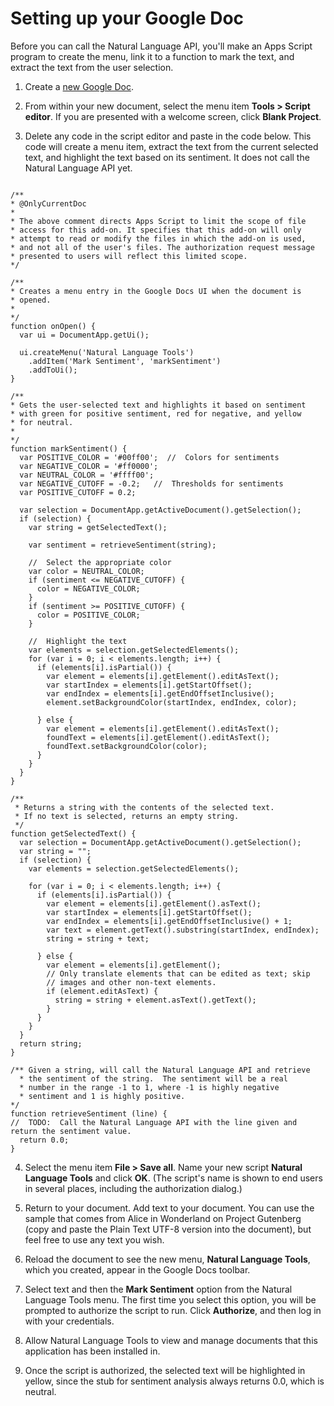 # Setting up your Google Doc

Before you can call the Natural Language API, you'll make an Apps Script program to create the menu, link it to a function to mark the text, and extract the text from the user selection.

1. Create a [new Google Doc](https://docs.google.com/document/create).

2. From within your new document, select the menu item **Tools > Script editor**. If you are presented with a welcome screen, click **Blank Project**.

3. Delete any code in the script editor and paste in the code below. This code will create a menu item, extract the text from the current selected text, and highlight the text based on its sentiment. It does not call the Natural Language API yet.

```

/**
* @OnlyCurrentDoc
*
* The above comment directs Apps Script to limit the scope of file
* access for this add-on. It specifies that this add-on will only
* attempt to read or modify the files in which the add-on is used,
* and not all of the user's files. The authorization request message
* presented to users will reflect this limited scope.
*/

/**
* Creates a menu entry in the Google Docs UI when the document is
* opened.
*
*/
function onOpen() {
  var ui = DocumentApp.getUi();

  ui.createMenu('Natural Language Tools')
    .addItem('Mark Sentiment', 'markSentiment')
    .addToUi();
}

/**
* Gets the user-selected text and highlights it based on sentiment
* with green for positive sentiment, red for negative, and yellow
* for neutral.
*
*/
function markSentiment() {
  var POSITIVE_COLOR = '#00ff00';  //  Colors for sentiments
  var NEGATIVE_COLOR = '#ff0000';
  var NEUTRAL_COLOR = '#ffff00';
  var NEGATIVE_CUTOFF = -0.2;   //  Thresholds for sentiments
  var POSITIVE_CUTOFF = 0.2;

  var selection = DocumentApp.getActiveDocument().getSelection();
  if (selection) {
    var string = getSelectedText();

    var sentiment = retrieveSentiment(string);

    //  Select the appropriate color
    var color = NEUTRAL_COLOR;
    if (sentiment <= NEGATIVE_CUTOFF) {
      color = NEGATIVE_COLOR;
    }
    if (sentiment >= POSITIVE_CUTOFF) {
      color = POSITIVE_COLOR;
    }

    //  Highlight the text
    var elements = selection.getSelectedElements();
    for (var i = 0; i < elements.length; i++) {
      if (elements[i].isPartial()) {
        var element = elements[i].getElement().editAsText();
        var startIndex = elements[i].getStartOffset();
        var endIndex = elements[i].getEndOffsetInclusive();
        element.setBackgroundColor(startIndex, endIndex, color);

      } else {
        var element = elements[i].getElement().editAsText();
        foundText = elements[i].getElement().editAsText();
        foundText.setBackgroundColor(color);
      }
    }
  }
}

/**
 * Returns a string with the contents of the selected text.
 * If no text is selected, returns an empty string.
 */
function getSelectedText() {
  var selection = DocumentApp.getActiveDocument().getSelection();
  var string = "";
  if (selection) {
    var elements = selection.getSelectedElements();

    for (var i = 0; i < elements.length; i++) {
      if (elements[i].isPartial()) {
        var element = elements[i].getElement().asText();
        var startIndex = elements[i].getStartOffset();
        var endIndex = elements[i].getEndOffsetInclusive() + 1;
        var text = element.getText().substring(startIndex, endIndex);
        string = string + text;

      } else {
        var element = elements[i].getElement();
        // Only translate elements that can be edited as text; skip
        // images and other non-text elements.
        if (element.editAsText) {
          string = string + element.asText().getText();
        }
      }
    }
  }
  return string;
}

/** Given a string, will call the Natural Language API and retrieve
  * the sentiment of the string.  The sentiment will be a real
  * number in the range -1 to 1, where -1 is highly negative
  * sentiment and 1 is highly positive.
*/
function retrieveSentiment (line) {
//  TODO:  Call the Natural Language API with the line given and return the sentiment value.
  return 0.0;
}
```

4. Select the menu item **File > Save all**. Name your new script **Natural Language Tools** and click **OK**. (The script's name is shown to end users in several places, including the authorization dialog.)

5. Return to your document. Add text to your document. You can use the sample that comes from Alice in Wonderland on Project Gutenberg (copy and paste the Plain Text UTF-8 version into the document), but feel free to use any text you wish.

6. Reload the document to see the new menu, **Natural Language Tools**, which you created, appear in the Google Docs toolbar.

7. Select text and then the **Mark Sentiment** option from the Natural Language Tools menu. The first time you select this option, you will be prompted to authorize the script to run. Click **Authorize**, and then log in with your credentials.

8. Allow Natural Language Tools to view and manage documents that this application has been installed in.

9. Once the script is authorized, the selected text will be highlighted in yellow, since the stub for sentiment analysis always returns 0.0, which is neutral.
